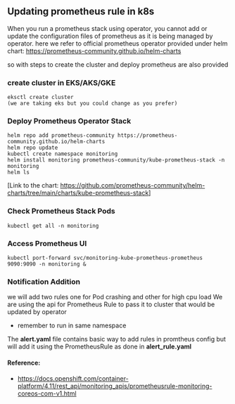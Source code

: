 ## Updating prometheus rule in k8s

When you run a prometheus stack using operator, you cannot add or update the configuration files of prometheus as it is being managed by operator. here we refer to official prometheus operator provided under helm chart:
 https://prometheus-community.github.io/helm-charts

so with steps to create the cluster and deploy prometheus are also provided

### create cluster in EKS/AKS/GKE
    eksctl create cluster
    (we are taking eks but you could change as you prefer)
 
### Deploy Prometheus Operator Stack
    helm repo add prometheus-community https://prometheus-community.github.io/helm-charts
    helm repo update
    kubectl create namespace monitoring
    helm install monitoring prometheus-community/kube-prometheus-stack -n monitoring
    helm ls

[Link to the chart: https://github.com/prometheus-community/helm-charts/tree/main/charts/kube-prometheus-stack]

### Check Prometheus Stack Pods
    kubectl get all -n monitoring

### Access Prometheus UI
    kubectl port-forward svc/monitoring-kube-prometheus-prometheus 9090:9090 -n monitoring &

### Notification Addition

we will add two rules one for Pod crashing and other for high cpu load
We are using the api for Prometheus Rule to pass it to cluster that would be updated by operator
* remember to run in same namespace 

The **alert.yaml** file contains basic way to add rules in promtheus config but will add it using the PrometheusRule as done in **alert_rule.yaml**

#### Reference:

* https://docs.openshift.com/container-platform/4.11/rest_api/monitoring_apis/prometheusrule-monitoring-coreos-com-v1.html
